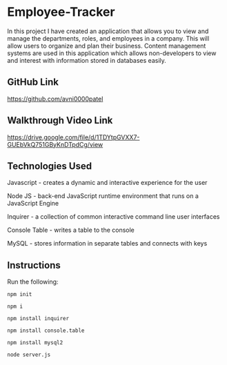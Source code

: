 # Employee-Tracker
In this project I have created an application that allows you to view and manage the departments, roles, and employees in a company. This will allow users to organize and plan their business. Content management systems are used in this application which allows non-developers to view and interest with information stored in databases easily. 
## GitHub Link
https://github.com/avni0000patel
## Walkthrough Video Link
https://drive.google.com/file/d/1TDYtpGVXX7-GUEbVkQ751GByKnDTpdCg/view
## Technologies Used
Javascript - creates a dynamic and interactive experience for the user

Node JS - back-end JavaScript runtime environment that runs on a JavaScript Engine

Inquirer - a collection of common interactive command line user interfaces

Console Table - writes a table to the console

MySQL - stores information in separate tables and connects with keys

## Instructions
Run the following:

`npm init`

`npm i`

`npm install inquirer`

`npm install console.table`

`npm install mysql2`

`node server.js` 
